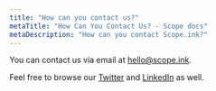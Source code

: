 ```yaml
---
title: "How can you contact us?"
metaTitle: "How Can You Contact Us? - Scope docs"
metaDescription: "How can you contact Scope.ink?"
---
```


You can contact us via email at <hello@scope.ink>. 

Feel free to browse our [Twitter](https://twitter.com/scope_ink) and [LinkedIn](https://www.linkedin.com/company/scope-ink/) as well. 